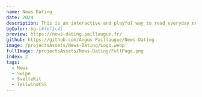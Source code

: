 ```yaml
---
name: News Dating
date: 2024
description: This is an interactive and playful way to read everyday news.
bgColor: bg-[#fef1c4]
preview: https://news-dating.paillaugue.fr/
github: https://github.com/Angus-Paillaugue/News-Dating
image: /projectsAssets/News-Dating/Logo.webp
fullImage: /projectsAssets/News-Dating/FullPage.png
index: 2
tags:
  - News
  - Swipe
  - SvelteKit
  - TailwindCSS
---
```

